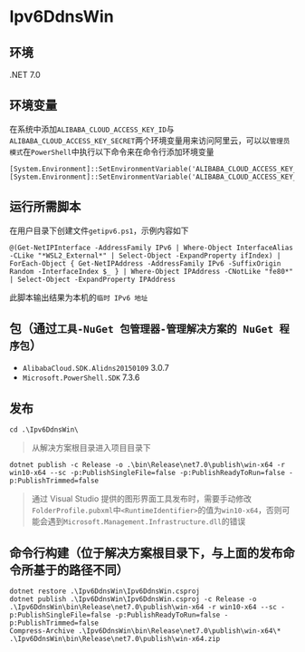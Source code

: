# Ipv6DdnsWin

## 环境
.NET 7.0 

## 环境变量
在系统中添加`ALIBABA_CLOUD_ACCESS_KEY_ID`与`ALIBABA_CLOUD_ACCESS_KEY_SECRET`两个环境变量用来访问阿里云，可以以`管理员模式`在`PowerShell`中执行以下命令来在命令行添加环境变量
```
[System.Environment]::SetEnvironmentVariable('ALIBABA_CLOUD_ACCESS_KEY_ID','','Machine')
[System.Environment]::SetEnvironmentVariable('ALIBABA_CLOUD_ACCESS_KEY_SECRET','','Machine')
```

## 运行所需脚本
在用户目录下创建文件`getipv6.ps1`，示例内容如下
```
@(Get-NetIPInterface -AddressFamily IPv6 | Where-Object InterfaceAlias -CLike "*WSL2_External*" | Select-Object -ExpandProperty ifIndex) | ForEach-Object { Get-NetIPAddress -AddressFamily IPv6 -SuffixOrigin Random -InterfaceIndex $_ } | Where-Object IPAddress -CNotLike "fe80*" | Select-Object -ExpandProperty IPAddress
```
此脚本输出结果为本机的`临时 IPv6 地址`

## 包（通过`工具-NuGet 包管理器-管理解决方案的 NuGet 程序包`）
- `AlibabaCloud.SDK.Alidns20150109` 3.0.7
- `Microsoft.PowerShell.SDK` 7.3.6

## 发布
```
cd .\Ipv6DdnsWin\
```
> 从解决方案根目录进入项目目录下
```
dotnet publish -c Release -o .\bin\Release\net7.0\publish\win-x64 -r win10-x64 --sc -p:PublishSingleFile=false -p:PublishReadyToRun=false -p:PublishTrimmed=false
```
> 通过 Visual Studio 提供的图形界面工具发布时，需要手动修改`FolderProfile.pubxml`中`<RuntimeIdentifier>`的值为`win10-x64`，否则可能会遇到`Microsoft.Management.Infrastructure.dll`的错误

## 命令行构建（位于解决方案根目录下，与上面的发布命令所基于的路径不同）
```
dotnet restore .\Ipv6DdnsWin\Ipv6DdnsWin.csproj
dotnet publish .\Ipv6DdnsWin\Ipv6DdnsWin.csproj -c Release -o .\Ipv6DdnsWin\bin\Release\net7.0\publish\win-x64 -r win10-x64 --sc -p:PublishSingleFile=false -p:PublishReadyToRun=false -p:PublishTrimmed=false
Compress-Archive .\Ipv6DdnsWin\bin\Release\net7.0\publish\win-x64\* .\Ipv6DdnsWin\bin\Release\net7.0\publish\win-x64.zip
```